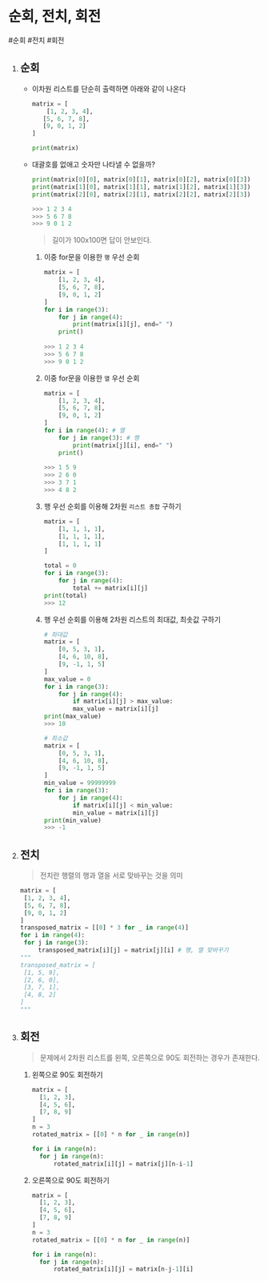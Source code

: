 # 순회, 전치, 회전

#순회 #전치 #회전 

1. ## 순회

   - 이차원 리스트를 단순히 출력하면 아래와 같이 나온다

     ```python
     matrix = [
         [1, 2, 3, 4],
     	[5, 6, 7, 8],
     	[9, 0, 1, 2]
     ]
     
     print(matrix)
     ```
     

   - 대괄호를 없애고 숫자만 나타낼 수 없을까?

     ```python
     print(matrix[0][0], matrix[0][1], matrix[0][2], matrix[0][3])
     print(matrix[1][0], matrix[1][1], matrix[1][2], matrix[1][3])
     print(matrix[2][0], matrix[2][1], matrix[2][2], matrix[2][3])
     
     >>> 1 2 3 4
     >>> 5 6 7 8
     >>> 9 0 1 2
     ```

     > 길이가 100x100면 답이 안보인다.

     1. 이중 for문을 이용한 `행` 우선 순회

        ```python
        matrix = [
        	[1, 2, 3, 4],
        	[5, 6, 7, 8],
        	[9, 0, 1, 2]
        ]
        for i in range(3):
        	for j in range(4):
        		print(matrix[i][j], end=" ")
        	print()
            
        >>> 1 2 3 4
        >>> 5 6 7 8
        >>> 9 0 1 2
        ```

     2. 이중 for문을 이용한 `열` 우선 순회

        ```python
        matrix = [
        	[1, 2, 3, 4],
        	[5, 6, 7, 8],
        	[9, 0, 1, 2]
        ]
        for i in range(4): # 열
        	for j in range(3): # 행
        		print(matrix[j][i], end=" ")
        	print()
            
        >>> 1 5 9
        >>> 2 6 0
        >>> 3 7 1
        >>> 4 8 2
        ```

     3. 행 우선 순회를 이용해 2차원 `리스트 총합` 구하기

        ```python
        matrix = [
        	[1, 1, 1, 1],
        	[1, 1, 1, 1],
        	[1, 1, 1, 1]
        ]
        
        total = 0
        for i in range(3):
        	for j in range(4):
        		total += matrix[i][j]
        print(total)
        >>> 12
        ```

     4. 행 우선 순회를 이용해 2차원 리스트의 최대값, 최솟값 구하기

        ```python
        # 최대값
        matrix = [
        	[0, 5, 3, 1],
        	[4, 6, 10, 8],
        	[9, -1, 1, 5]
        ]
        max_value = 0
        for i in range(3):
        	for j in range(4):
        		if matrix[i][j] > max_value:
        		max_value = matrix[i][j]
        print(max_value)
        >>> 10
        ```

        ```python
        # 최소값
        matrix = [
        	[0, 5, 3, 1],
        	[4, 6, 10, 8],
        	[9, -1, 1, 5]
        ]
        min_value = 99999999
        for i in range(3):
        	for j in range(4):
        		if matrix[i][j] < min_value:
        		min_value = matrix[i][j]
        print(min_value)
        >>> -1
        ```

        

   

2. ## 전치

   > 전치란 행렬의 행과 열을 서로 맞바꾸는 것을 의미

   ```python
   matrix = [
   	[1, 2, 3, 4],
   	[5, 6, 7, 8],
   	[9, 0, 1, 2]
   ]
   transposed_matrix = [[0] * 3 for _ in range(4)]
   for i in range(4):
   	for j in range(3):
   		transposed_matrix[i][j] = matrix[j][i] # 행, 열 맞바꾸기
   """
   transposed_matrix = [
   	[1, 5, 9],
   	[2, 6, 0],
   	[3, 7, 1],
   	[4, 8, 2]
   ]
   """
   ```

   

3. ## 회전

   > 문제에서 2차원 리스트를 왼쪽, 오른쪽으로 90도 회전하는 경우가 존재한다.

   1. 왼쪽으로 90도 회전하기

      ```python
      matrix = [
      	[1, 2, 3],
      	[4, 5, 6],
      	[7, 8, 9]
      ]
      n = 3
      rotated_matrix = [[0] * n for _ in range(n)]
      
      for i in range(n):
      	for j in range(n):
      		rotated_matrix[i][j] = matrix[j][n-i-1]
      ```

   2. 오른쪽으로 90도 회전하기

      ```python
      matrix = [
      	[1, 2, 3],
      	[4, 5, 6],
      	[7, 8, 9]
      ]
      n = 3
      rotated_matrix = [[0] * n for _ in range(n)]
      
      for i in range(n):
      	for j in range(n):
      		rotated_matrix[i][j] = matrix[n-j-1][i]
      ```

      
